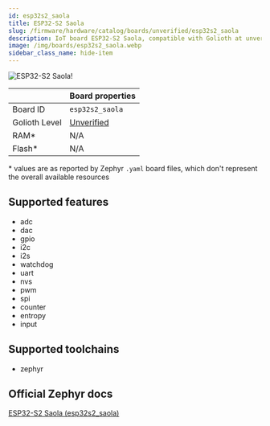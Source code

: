 ```yaml
---
id: esp32s2_saola
title: ESP32-S2 Saola
slug: /firmware/hardware/catalog/boards/unverified/esp32s2_saola
description: IoT board ESP32-S2 Saola, compatible with Golioth at unverified level.
image: /img/boards/esp32s2_saola.webp
sidebar_class_name: hide-item
---
```


[//]: # (This is an auto-generated file, do not edit! Changes to it will be lost upon re-generation)

![ESP32-S2 Saola!](/img/boards/esp32s2_saola.webp "ESP32-S2 Saola")

|                | Board properties     |
| -------------  | -------------------- |
| Board ID       | `esp32s2_saola` |
| Golioth Level  | [Unverified](/firmware/hardware#unverified-boards) |
| RAM*           | N/A |
| Flash*         | N/A |

\* values are as reported by Zephyr `.yaml` board files, which don't represent the overall available resources



## Supported features

* adc
* dac
* gpio
* i2c
* i2s
* watchdog
* uart
* nvs
* pwm
* spi
* counter
* entropy
* input

## Supported toolchains

* zephyr

## Official Zephyr docs

[ESP32-S2 Saola (esp32s2_saola)](https://docs.zephyrproject.org/latest/boards/espressif/esp32s2_saola/doc/index.html)
